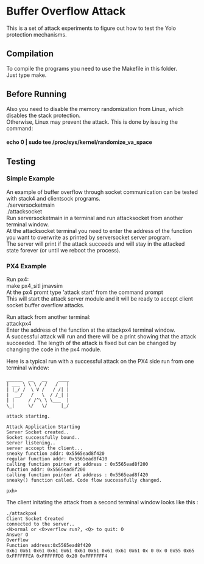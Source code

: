 # Buffer Overflow Attack

This is a set of attack experiments to figure out how to test the Yolo protection mechanisms.

## Compilation

To compile the programs you need to use the Makefile in this folder.   
Just type make.

## 

## Before Running

Also you need to disable the memory randomization from Linux, which disables the stack protection.   
Otherwise, Linux may prevent the attack.
This is done by issuing the command:  

#### echo 0 | sudo tee /proc/sys/kernel/randomize_va_space  

## Testing

### Simple Example
 An example of buffer overflow through socket communication can be tested with stack4 and clientsock programs.  
./serversocketmain  
./attacksocket  
Run serversocketmain in a terminal and run attacksocket from another terminal window.  
At the attacksocket terminal you need to enter the address of the function you want to overwrite as printed by serversocket server program.  
The server will print if the attack succeeds and will stay in the attacked state forever (or until we reboot the process).  

### PX4 Example
Run px4:  
make px4_sitl jmavsim  
At the px4 promt type 'attack start' from the command prompt  
This will start the attack server module and it will be ready to accept client socket buffer overflow attacks.  

Run attack from another terminal:  
attackpx4  
Enter the address of the function at the attackpx4 terminal window.  
A successful attack will run and there will be a print showing that the attack succeeded. The length of the attack is fixed but can be changed by changing the code in the px4 module.  


Here is a typical run with a successful attack on the PX4 side run from one terminal window:

```
______  __   __    ____
| ___ \ \ \ / /   /   |
| |_/ /  \ V /   / /| |
|  __/   /   \  / /_| |
| |     / /^\ \ \___  |
\_|     \/   \/     |_/

attack starting.

Attack Application Starting
Server Socket created..
Socket successfully bound..
Server listening..
server acccept the client...
sneaky function addr: 0x5565ead8f420
regular function addr: 0x5565ead8f410
calling function pointer at address : 0x5565ead8f200
function addr: 0x5565ead8f200
calling function pointer at address : 0x5565ead8f420
sneaky() function called. Code flow successfully changed.

pxh> 

```
The client initating the attack from a second terminal window looks like this :


```
./attackpx4 
Client Socket Created
connected to the server..
<N>ormal or <O>verflow run?, <Q> to quit: O
Answer O
Overflow
Function address:0x5565ead8f420
0x61 0x61 0x61 0x61 0x61 0x61 0x61 0x61 0x61 0x61 0x 0 0x 0 0x55 0x65 0xFFFFFFEA 0xFFFFFFD8 0x20 0xFFFFFFF4 

```
